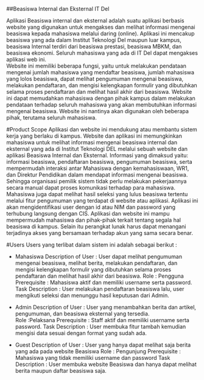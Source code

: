 ##Beasiswa Internal dan Eksternal IT Del

Aplikasi Beasiswa internal dan eksternal adalah suatu aplikasi berbasis website yang digunakan 
untuk mengakses dan melihat informasi mengenai beasiswa kepada mahasiswa melalui daring (online). 
Aplikasi ini mencakup beasiswa yang ada dalam Institut Teknologi Del maupun luar kampus,
beasiswa Internal terdiri dari beasiswa prestasi, beasiswa MBKM, dan beasiswa ekonomi. 
Seluruh mahasiswa yang ada di IT Del dapat mengakses aplikasi web ini.   
Website ini memiliki beberapa fungsi, yaitu untuk melakukan pendataan mengenai jumlah mahasiswa yang mendaftar beasiswa,
jumlah mahasiswa yang lolos beasiswa, dapat melihat pengumuman mengenai beasiswa, melakukan pendaftaran, dan mengisi 
kelengkapan formulir yang dibutuhkan selama proses pendaftaran dan melihat hasil akhir dari beasiswa. Website ini dapat 
memudahkan mahasiswa dengan pihak kampus dalam melakukan pendataan terhadap seluruh mahasiswa yang akan membutuhkan informasi 
mengenai beasiswa. Website ini nantinya akan digunakan oleh beberapa pihak, terutama seluruh mahasiswa.

#Product Scope
Aplikasi dan website ini mendukung atau membantu sistem kerja yang berlaku di kampus. Website dan aplikasi ini memungkinkan mahasiswa untuk melihat informasi mengenai beasiswa internal dan eksternal yang ada di Institut Teknologi DEL melalui sebuah website dan aplikasi Beasiswa Internal dan Eksternal. Informasi yang dimaksud yaitu: informasi beasiswa, pendaftaran beasiswa, pengumuman beasiswa, serta mempermudah interaksi antar Mahasiswa dengan kemahasiswaan, WR1, dan Direktur Pendidikan dalam mendapat informasi mengenai beasiswa. Sehingga organisasi pemilik sistem tidak perlu melakukan pekerjaannya secara manual dapat proses komunikasi terhadap para mahasiswa. Mahasiswa juga dapat melihat hasil seleksi yang lulus beasiswa tertentu melalui fitur pengumuman yang terdapat di website atau aplikasi.
Aplikasi ini akan mengidentifikasi user dengan id atau NIM dan password yang terhubung langsung dengan CIS. Aplikasi dan website ini mampu mempermudah mahasiswa dan pihak-pihak terkait tentang segala hal beasiswa di kampus.  Selain itu perangkat lunak harus dapat menangani terjadinya akses yang bersamaan terhadap akun yang sama secara benar.


#Users
Users yang terlibat dalam sistem ini adalah sebagai berikut :

- Mahasiswa
Description of User : User  dapat melihat pengumuman mengenai beasiswa, melihat berita, melakukan pendaftaran, dan mengisi kelengkapan formulir yang dibutuhkan selama proses pendaftaran dan melihat hasil akhir dari beasiswa.
Role : Pengguna
Prerequisite : Mahasiswa aktif dan memiliki username serta password.
Task Description :
User melakukan pendaftaran beasiswa lalu, user mengikuti seleksi dan menunggu hasil keputusan dari Admin.

- Admin
Description of User : User yang menambahkan berita dan artikel, pengumuman, dan beasiswa eksternal yang tersedia.  
Role :Pelaksana 
Prerequisite : Staff aktif dan memiliki username serta password.
Task Description : User membuka fitur tambah kemudian mengisi data sesuai dengan format yang sudah ada. 
    
- Guest
Description of User : User yang hanya dapat melihat saja berita yang ada pada website Beasiswa
Role : Pengunjung
Prerequisite : Mahasiswa yang tidak memiliki username dan password
Task Description : User membuka website Beasiswa dan hanya dapat melihat berita maupun daftar beasiswa saja.

	         
